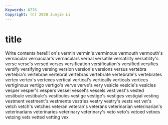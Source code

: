 ```yaml
---
Keywords: 6776
Copyright: (C) 2020 Junjie Li
---
```


# title

Write contents here!!!
on's 
vermin 
vermin's
verminous 
vermouth 
vermouth's 
vernacular 
vernacular's 
vernaculars 
vernal 
versatile 
versatility 
versatility's
verse 
verse's 
versed 
verses 
versification 
versification's 
versified 
versifies 
versify 
versifying
versing 
version 
version's 
versions 
versus 
vertebra 
vertebra's 
vertebrae 
vertebral 
vertebras
vertebrate 
vertebrate's 
vertebrates 
vertex 
vertex's 
vertexes 
vertical 
vertical's 
vertically 
verticals
vertices 
vertiginous 
vertigo 
vertigo's 
verve 
verve's 
very 
vesicle 
vesicle's 
vesicles
vesper 
vesper's 
vespers 
vessel 
vessel's 
vessels 
vest 
vest's 
vested 
vestibule
vestibule's 
vestibules 
vestige 
vestige's 
vestiges 
vestigial 
vesting 
vestment 
vestment's 
vestments
vestries 
vestry 
vestry's 
vests 
vet 
vet's 
vetch 
vetch's 
vetches 
veteran
veteran's 
veterans 
veterinarian 
veterinarian's 
veterinarians 
veterinaries 
veterinary 
veterinary's 
veto 
veto's
vetoed 
vetoes 
vetoing 
vets 
vetted 
vetting 
vex 
